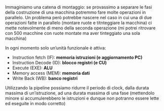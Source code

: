 Immaginiamo una catena di montaggio: se provassimo a separare le fasi della costruzione di una macchina potremmo fare molte operazioni in parallelo. Un problema però potrebbe nascere nel caso in cui una di due operazioni fatte in parallelo (montare ruote e titnteggiare la macchina) ci mette notevolmente di meno della seconda operazione (mi potrei ritrovare con 500 macchine con ruote montate ma aver tinteggiato una sola macchina)

In ogni momento solo un’unità funzionale è attiva:
- Instruction fetch (IF): **memoria istruzioni (e aggiornamento PC)**
- Instruction Decode (ID): **blocco registri (e CU)**
- Execute (EXE): **ALU**
- Memory access (MEM): **memoria dati**
- Write Back (WB): **banco registri**

Utilizzando la pipeline possiamo ridurre il periodo di clock, dalla durata massima di un’istruzione, ad una durata massima di una fase (mettendolo minore si accumulerebbero le istruzioni e dunque non potranno essere lette ed eseguite in modo corretto)


